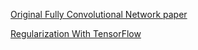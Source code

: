 

[Original Fully Convolutional Network paper](https://people.eecs.berkeley.edu/~jonlong/long_shelhamer_fcn.pdf)

[Regularization With TensorFlow](http://www.ritchieng.com/machine-learning/deep-learning/tensorflow/regularization/)